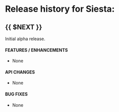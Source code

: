 # Release history for Siesta:

## {{ $NEXT }}

Initial alpha release.

#### FEATURES / ENHANCEMENTS

- None

#### API CHANGES

- None

#### BUG FIXES

- None
